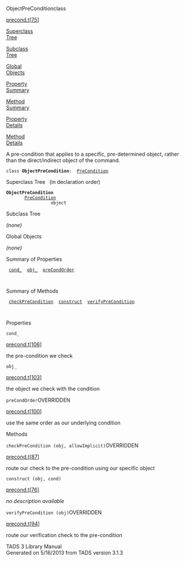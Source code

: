 <span class="title">ObjectPreCondition</span><span class="type">class</span>

[precond.t](../file/precond.t.html)\[[75](../source/precond.t.html#75)\]

[Superclass  
Tree](#_SuperClassTree_)

[Subclass  
Tree](#_SubClassTree_)

[Global  
Objects](#_ObjectSummary_)

[Property  
Summary](#_PropSummary_)

[Method  
Summary](#_MethodSummary_)

[Property  
Details](#_Properties_)

[Method  
Details](#_Methods_)

<div class="fdesc">

A pre-condition that applies to a specific, pre-determined object,
rather than the direct/indirect object of the command.

`class `**`ObjectPreCondition`**` :   `[`PreCondition`](../object/PreCondition.html)

</div>

<span id="_SuperClassTree_"></span>

<div class="mjhd">

<span class="hdln">Superclass Tree</span>   (in declaration order)

</div>

**`ObjectPreCondition`**  
`         `[`PreCondition`](../object/PreCondition.html)  
`                 object`  
<span id="_SubClassTree_"></span>

<div class="mjhd">

<span class="hdln">Subclass Tree</span>  

</div>

*(none)* <span id="_ObjectSummary_"></span>

<div class="mjhd">

<span class="hdln">Global Objects</span>  

</div>

*(none)* <span id="_PropSummary_"></span>

<div class="mjhd">

<span class="hdln">Summary of Properties</span>  

</div>

` `[`cond_`](#cond_)`  `[`obj_`](#obj_)`  `[`preCondOrder`](#preCondOrder)`  `

` `

<span id="_MethodSummary_"></span>

<div class="mjhd">

<span class="hdln">Summary of Methods</span>  

</div>

` `[`checkPreCondition`](#checkPreCondition)`  `[`construct`](#construct)`  `[`verifyPreCondition`](#verifyPreCondition)`  `

` `

<span id="_Properties_"></span>

<div class="mjhd">

<span class="hdln">Properties</span>  

</div>

<span id="cond_"></span>

`cond_`

[precond.t](../file/precond.t.html)\[[106](../source/precond.t.html#106)\]

<div class="desc">

the pre-condition we check

</div>

<span id="obj_"></span>

`obj_`

[precond.t](../file/precond.t.html)\[[103](../source/precond.t.html#103)\]

<div class="desc">

the object we check with the condition

</div>

<span id="preCondOrder"></span>

`preCondOrder`<span class="rem">OVERRIDDEN</span>

[precond.t](../file/precond.t.html)\[[100](../source/precond.t.html#100)\]

<div class="desc">

use the same order as our underlying condition

</div>

<span id="_Methods_"></span>

<div class="mjhd">

<span class="hdln">Methods</span>  

</div>

<span id="checkPreCondition"></span>

`checkPreCondition (obj, allowImplicit)`<span class="rem">OVERRIDDEN</span>

[precond.t](../file/precond.t.html)\[[87](../source/precond.t.html#87)\]

<div class="desc">

route our check to the pre-condition using our specific object

</div>

<span id="construct"></span>

`construct (obj, cond)`

[precond.t](../file/precond.t.html)\[[76](../source/precond.t.html#76)\]

<div class="desc">

*no description available*

</div>

<span id="verifyPreCondition"></span>

`verifyPreCondition (obj)`<span class="rem">OVERRIDDEN</span>

[precond.t](../file/precond.t.html)\[[94](../source/precond.t.html#94)\]

<div class="desc">

route our verification check to the pre-condition

</div>

<div class="ftr">

TADS 3 Library Manual  
Generated on 5/16/2013 from TADS version 3.1.3

</div>

